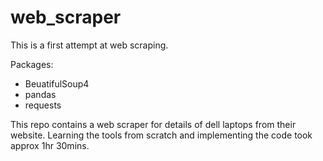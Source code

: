 # web_scraper

This is a first attempt at web scraping.

Packages:
- BeuatifulSoup4
- pandas
- requests

This repo contains a web scraper for details of dell laptops from their website. Learning the tools from scratch and implementing the code took approx 1hr 30mins.

